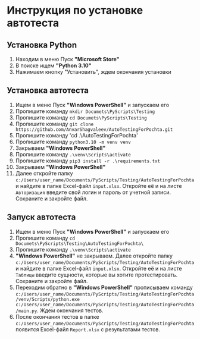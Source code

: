 # Инструкция по установке автотеста

## Установка Python

1. Находим в меню Пуск **"Microsoft Store"**
2. В поиске ищем **"Python 3.10"**
3. Нажимаем кнопку "Установить", ждем окончания установки

## Установка автотеста

1. Ищем в меню Пуск **"Windows PowerShell"** и запускаем его
2. Пропишите команду `mkdir Documets\PyScripts\Testing`
3. Пропишите команду `cd Documets\PyScripts\Testing`
4. Пропишите команду `git clone https://github.com/AnvarShagvaleev/AutoTestingForPochta.git`
5. Пропишите команду 'cd .\AutoTestingForPochta\'
6. Пропишите команду `python3.10 -m venv venv`
7. Закрываем **"Windows PowerShell"**
8. Пропишите команду `.\venv\Scripts\activate`
9. Пропишите команду `pip3 install -r .\requirements.txt`
10. Закрываем **"Windows PowerShell"**
11. Далее откройте папку `c:/Users/user_name/Documents/PyScripts/Testing/AutoTestingForPochta` и найдите в папке Excel-файл `input.xlsx`. Откройте её и на листе `Авторизация` введите свой логин и пароль от учетной записи. Сохраните и закройте файл.

## Запуск автотеста
1. Ищем в меню Пуск **"Windows PowerShell"** и запускаем его
2. Пропишите команду `cd Documets\PyScripts\Testing\AutoTestingForPochta\`
3. Пропишите команду `.\venv\Scripts\activate`
4. **"Windows PowerShell"** не закрываем. Далее откройте папку `c:/Users/user_name/Documents/PyScripts/Testing/AutoTestingForPochta` и найдите в папке Excel-файл `input.xlsx`. Откройте её и на листе `Таблицы` введите сущности, которые вы хотите протестировать. Сохраните и закройте файл.
5. Переходим обратно в **"Windows PowerShell"** прописываем команду `c:/Users/user_name/Documents/PyScripts/Testing/AutoTestingForPochta/venv/Scripts/python.exe c:/Users/user_name/Documents/PyScripts/Testing/AutoTestingForPochta/main.py`. Ждем окончания тестов.
6. После окончания тестов в папке `c:/Users/user_name/Documents/PyScripts/Testing/AutoTestingForPochta` появится Excel-файл `Report.xlsx` с результатами тестов.